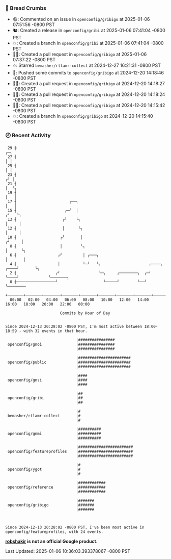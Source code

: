 ### 🍞 Bread Crumbs

 * 😃: Commented on an issue in `openconfig/gribigo` at 2025-01-06 07:51:56 -0800 PST
 * 🐿: Created a release in `openconfig/gribi` at 2025-01-06 07:41:04 -0800 PST
 * 💥: Created a branch in `openconfig/gribi` at 2025-01-06 07:41:04 -0800 PST
 * ✍🏼: Created a pull request in `openconfig/gribigo` at 2025-01-06 07:37:22 -0800 PST
 * ⭐️: Starred `bemasher/rtlamr-collect` at 2024-12-27 16:21:31 -0800 PST
 * 🚢: Pushed some commits to `openconfig/gribigo` at 2024-12-20 14:18:46 -0800 PST
 * ✍🏼: Created a pull request in `openconfig/gribigo` at 2024-12-20 14:18:27 -0800 PST
 * ✍🏼: Created a pull request in `openconfig/gribigo` at 2024-12-20 14:18:24 -0800 PST
 * ✍🏼: Created a pull request in `openconfig/gribigo` at 2024-12-20 14:15:42 -0800 PST
 * 💥: Created a branch in `openconfig/gribigo` at 2024-12-20 14:15:40 -0800 PST

### 🕘 Recent Activity
```
 29 ┼                                                                            ╭─╮
 27 ┤                                                                            │ │
 25 ┤                                                                            │ │
 23 ┤                                                                           ╭╯ │
 21 ┤                                                                           │  ╰╮
 19 ┤                                                                           │   │
 17 ┤                       ╭──╮                                                │   │
 15 ┤                     ╭─╯  │                                               ╭╯   ╰╮
 13 ┤                    ╭╯    ╰╮                                              │     │
 12 ┤                    │      ╰╮                                             │     │
 10 ┤                   ╭╯       │                                            ╭╯     │
  8 ┤                   │        ╰╮                                           │      ╰╮
  6 ┤                  ╭╯         │ ╭───╮                                     │       │
  4 ┤                  │          ╰─╯   ╰╮                     ╭────╮    ╭────╯       ╰╮
  2 ┤                 ╭╯                 ╰─╮     ╭────────╮  ╭─╯    ╰────╯             ╰───────╮
  0 ┼─────────────────╯                    ╰─────╯        ╰──╯                                 ╰────────
    +───────+───────+───────+───────+───────+───────+───────+───────+───────+───────+───────+───────+────
  00:00   02:00   04:00   06:00   08:00   10:00   12:00   14:00   16:00   18:00   20:00   22:00   00:00   

						Commits by Hour of Day


Since 2024-12-13 20:28:02 -0800 PST, I'm most active between 18:00-18:59 - with 32 events in that hour.

```



```
                               |################
 openconfig/gnoi               |################
                               |################

                               |#######################
 openconfig/public             |#######################
                               |#######################

                               |####
 openconfig/gnsi               |####
                               |####

                               |##
 openconfig/gribi              |##
                               |##

                               |#
 bemasher/rtlamr-collect       |#
                               |#

                               |##########
 openconfig/gnmi               |##########
                               |##########

                               |########################
 openconfig/featureprofiles    |########################
                               |########################

                               |#
 openconfig/ygot               |#
                               |#

                               |############
 openconfig/reference          |############
                               |############

                               |#######
 openconfig/gribigo            |#######
                               |#######



Since 2024-12-13 20:28:02 -0800 PST, I've been most active in openconfig/featureprofiles, with 24 events.

```
**[robshakir](mailto:robjs@google.com) is not an official Google product.**  


Last Updated: 2025-01-06 10:36:03.393378067 -0800 PST
